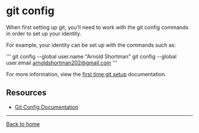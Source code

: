 # git config

When first setting up git, you'll need to work with the git config commands in order to set up your identity.

For example, your identity can be set up with the commands such as:

'''
git config --global user.name "Arnold Shortman"
git config --global user.email arnoldshortman202@gmail.com
'''

For more information, view the [first time git setup](https://git-scm.com/book/en/v2/Getting-Started-First-Time-Git-Setup) documentation.

## Resources

- [Git Config Documentation](https://git-scm.com/docs/git-config)

---

[Back to home](../README.md)
